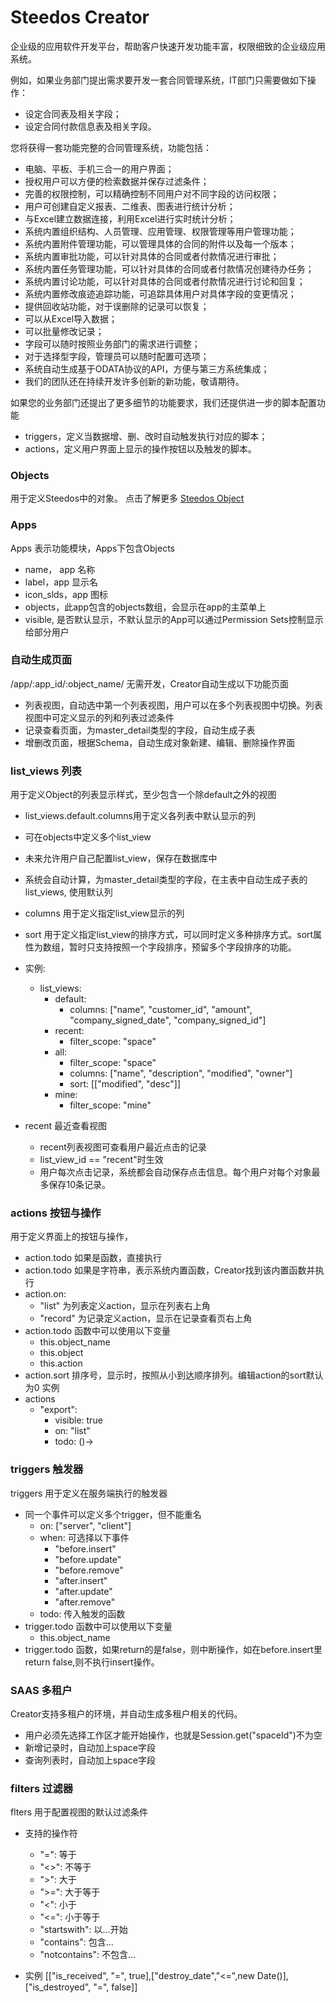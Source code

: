 # Steedos Creator
企业级的应用软件开发平台，帮助客户快速开发功能丰富，权限细致的企业级应用系统。

例如，如果业务部门提出需求要开发一套合同管理系统，IT部门只需要做如下操作：
- 设定合同表及相关字段；
- 设定合同付款信息表及相关字段。

您将获得一套功能完整的合同管理系统，功能包括：
- 电脑、平板、手机三合一的用户界面；
- 授权用户可以方便的检索数据并保存过滤条件；
- 完善的权限控制，可以精确控制不同用户对不同字段的访问权限；
- 用户可创建自定义报表、二维表、图表进行统计分析；
- 与Excel建立数据连接，利用Excel进行实时统计分析；
- 系统内置组织结构、人员管理、应用管理、权限管理等用户管理功能；
- 系统内置附件管理功能，可以管理具体的合同的附件以及每一个版本；
- 系统内置审批功能，可以针对具体的合同或者付款情况进行审批；
- 系统内置任务管理功能，可以针对具体的合同或者付款情况创建待办任务；
- 系统内置讨论功能，可以针对具体的合同或者付款情况进行讨论和回复；
- 系统内置修改痕迹追踪功能，可追踪具体用户对具体字段的变更情况；
- 提供回收站功能，对于误删除的记录可以恢复；
- 可以从Excel导入数据；
- 可以批量修改记录；
- 字段可以随时按照业务部门的需求进行调整；
- 对于选择型字段，管理员可以随时配置可选项；
- 系统自动生成基于ODATA协议的API，方便与第三方系统集成；
- 我们的团队还在持续开发许多创新的新功能，敬请期待。

如果您的业务部门还提出了更多细节的功能要求，我们还提供进一步的脚本配置功能
- triggers，定义当数据增、删、改时自动触发执行对应的脚本；
- actions，定义用户界面上显示的操作按钮以及触发的脚本。

### Objects
用于定义Steedos中的对象。 点击了解更多 [Steedos Object](/packages/steedos-objects/README.md)

### Apps
Apps 表示功能模块，Apps下包含Objects
- name， app 名称
- label，app 显示名
- icon_slds，app 图标
- objects，此app包含的objects数组，会显示在app的主菜单上
- visible, 是否默认显示，不默认显示的App可以通过Permission Sets控制显示给部分用户

### 自动生成页面
/app/:app_id/:object_name/
无需开发，Creator自动生成以下功能页面
- 列表视图，自动选中第一个列表视图，用户可以在多个列表视图中切换。列表视图中可定义显示的列和列表过滤条件
- 记录查看页面，为master_detail类型的字段，自动生成子表
- 增删改页面，根据Schema，自动生成对象新建、编辑、删除操作界面

### list_views 列表
用于定义Object的列表显示样式，至少包含一个除default之外的视图
- list_views.default.columns用于定义各列表中默认显示的列
- 可在objects中定义多个list_view
- 未来允许用户自己配置list_view，保存在数据库中
- 系统会自动计算，为master_detail类型的字段，在主表中自动生成子表的list_views, 使用默认列
- columns 用于定义指定list_view显示的列
- sort 用于定义指定list_view的排序方式，可以同时定义多种排序方式。sort属性为数组，暂时只支持按照一个字段排序，预留多个字段排序的功能。
- 实例:
	- list_views:
		- default:
			- columns: ["name", "customer_id", "amount", "company_signed_date", "company_signed_id"]
		- recent:
			- filter_scope: "space"
		- all:
			- filter_scope: "space"
			- columns: ["name", "description", "modified", "owner"]
			- sort: [["modified", "desc"]]
		- mine:
			- filter_scope: "mine"

- recent 最近查看视图
  - recent列表视图可查看用户最近点击的记录
  - list_view_id == "recent"时生效
  - 用户每次点击记录，系统都会自动保存点击信息。每个用户对每个对象最多保存10条记录。

### actions 按钮与操作

用于定义界面上的按钮与操作，
- action.todo 如果是函数，直接执行
- action.todo 如果是字符串，表示系统内置函数，Creator找到该内置函数并执行
- action.on:
  - "list" 为列表定义action，显示在列表右上角
  - "record" 为记录定义action，显示在记录查看页右上角
- action.todo 函数中可以使用以下变量
  - this.object_name
  - this.object
  - this.action
- action.sort 排序号，显示时，按照从小到达顺序排列。编辑action的sort默认为0
实例
- actions
  - "export":
    - visible: true
    - on: "list"
    - todo: ()->

### triggers 触发器
triggers 用于定义在服务端执行的触发器
- 同一个事件可以定义多个trigger，但不能重名
    - on: ["server", "client"]
    - when: 可选择以下事件
		- "before.insert"
		- "before.update"
		- "before.remove"
		- "after.insert"
		- "after.update"
		- "after.remove"
    - todo: 传入触发的函数
- trigger.todo 函数中可以使用以下变量
  - this.object_name
- trigger.todo 函数，如果return的是false，则中断操作，如在before.insert里return false,则不执行insert操作。


### SAAS 多租户
Creator支持多租户的环境，并自动生成多租户相关的代码。
- 用户必须先选择工作区才能开始操作，也就是Session.get("spaceId")不为空
- 新增记录时，自动加上space字段
- 查询列表时，自动加上space字段


### filters 过滤器
flters 用于配置视图的默认过滤条件
- 支持的操作符
	- "=": 等于
	- "<>": 不等于
	- ">": 大于
	- ">=": 大于等于
	- "<": 小于
	- "<=": 小于等于
	- "startswith": 以...开始
	- "contains": 包含...
	- "notcontains": 不包含...

- 实例
	[["is_received", "=", true],["destroy_date","<=",new Date()],["is_destroyed", "=", false]]